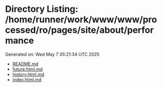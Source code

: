 # Directory Listing: /home/runner/work/www/www/processed/ro/pages/site/about/performance
Generated on: Wed May  7 05:21:34 UTC 2025

- [README.md](README.md)
- [future.html.md](future.html.md)
- [history.html.md](history.html.md)
- [index.html.md](index.html.md)
